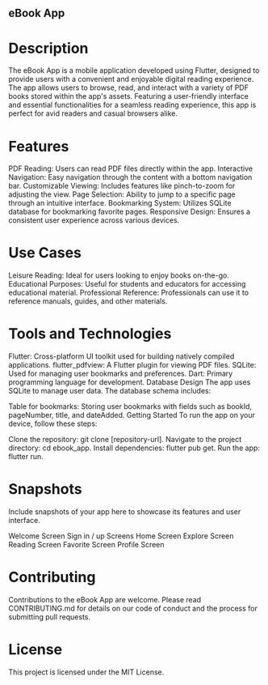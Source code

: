 ## eBook App
# Description
The eBook App is a mobile application developed using Flutter, designed to provide users with a convenient and enjoyable digital reading experience. The app allows users to browse, read, and interact with a variety of PDF books stored within the app's assets. Featuring a user-friendly interface and essential functionalities for a seamless reading experience, this app is perfect for avid readers and casual browsers alike.

# Features
PDF Reading: Users can read PDF files directly within the app.
Interactive Navigation: Easy navigation through the content with a bottom navigation bar.
Customizable Viewing: Includes features like pinch-to-zoom for adjusting the view.
Page Selection: Ability to jump to a specific page through an intuitive interface.
Bookmarking System: Utilizes SQLite database for bookmarking favorite pages.
Responsive Design: Ensures a consistent user experience across various devices.

# Use Cases
Leisure Reading: Ideal for users looking to enjoy books on-the-go.
Educational Purposes: Useful for students and educators for accessing educational material.
Professional Reference: Professionals can use it to reference manuals, guides, and other materials.

# Tools and Technologies
Flutter: Cross-platform UI toolkit used for building natively compiled applications.
flutter_pdfview: A Flutter plugin for viewing PDF files.
SQLite: Used for managing user bookmarks and preferences.
Dart: Primary programming language for development.
Database Design
The app uses SQLite to manage user data. The database schema includes:

Table for bookmarks: Storing user bookmarks with fields such as bookId, pageNumber, title, and dateAdded.
Getting Started
To run the app on your device, follow these steps:

Clone the repository: git clone [repository-url].
Navigate to the project directory: cd ebook_app.
Install dependencies: flutter pub get.
Run the app: flutter run.

# Snapshots
Include snapshots of your app here to showcase its features and user interface.

Welcome Screen
Sign in / up Screens
Home Screen
Explore Screen
Reading Screen
Favorite Screen
Profile Screen

# Contributing
Contributions to the eBook App are welcome. Please read CONTRIBUTING.md for details on our code of conduct and the process for submitting pull requests.

# License
This project is licensed under the MIT License.

